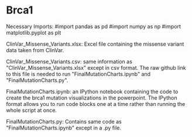 # Brca1
Necessary Imports:
#import pandas as pd
#import numpy as np
#import matplotlib.pyplot as plt

ClinVar_Missense_Variants.xlsx:
Excel file containing the missense variant data taken from ClinVar. 

ClinVar_Missense_Variants.csv:
same information as "ClinVar_Missense_Variants.xlsx" except in csv format. The raw github link to this file is needed to run "FinalMutationCharts.ipynb"
and "FinalMutationCharts.py".

FinalMutationCharts.ipynb:
an IPython notebook containing the code to create the brca1 mutation visualizations in the powerpoint. The IPython format allows you to run code blocks
one at a time rather than running the whole script at once. 

FinalMutationCharts.py:
Contains same code as "FinalMutationCharts.ipynb" except in a .py file. 
